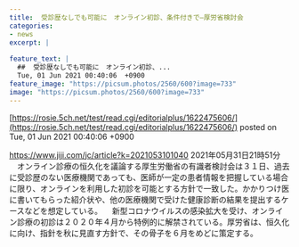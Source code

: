 ```yaml
---
title:  受診歴なしでも可能に　オンライン初診、条件付きで—厚労省検討会  
categories:
- news
excerpt: |
  
feature_text: |
  ##  受診歴なしでも可能に　オンライン初診、...
  Tue, 01 Jun 2021 00:40:06  +0900
feature_image: "https://picsum.photos/2560/600?image=733"
image: "https://picsum.photos/2560/600?image=733"
---
```


[https://rosie.5ch.net/test/read.cgi/editorialplus/1622475606/](https://rosie.5ch.net/test/read.cgi/editorialplus/1622475606/)
posted on Tue, 01 Jun 2021 00:40:06  +0900

<!--more-->

https://www.jiji.com/jc/article?k=2021053101040 2021年05月31日21時51分 　オンライン診療の恒久化を議論する厚生労働省の有識者検討会は３１日、過去に受診歴のない医療機関であっても、医師が一定の患者情報を把握している場合に限り、オンラインを利用した初診を可能とする方針で一致した。かかりつけ医に書いてもらった紹介状や、他の医療機関で受けた健康診断の結果を提出するケースなどを想定している。 　新型コロナウイルスの感染拡大を受け、オンライン診療の初診は２０２０年４月から特例的に解禁されている。厚労省は、恒久化に向け、指針を秋に見直す方針で、その骨子を６月をめどに策定する。
